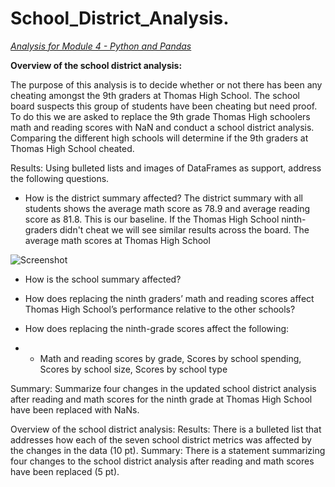 # School_District_Analysis.

*<ins> Analysis for Module 4 - Python and Pandas</ins>*


**Overview of the school district analysis:** 

The purpose of this analysis is to decide whether or not there has been any cheating amongst the 9th graders at Thomas High School. The school board suspects this group of students have been cheating but need proof. To do this we are asked to replace the 9th grade Thomas High schoolers math and reading scores with NaN and conduct a school district analysis. Comparing the different high schools will determine if the 9th graders at Thomas High School cheated. 

Results: Using bulleted lists and images of DataFrames as support, address the following questions.
* How is the district summary affected?
The district summary with all students shows the average math score as 78.9 and average reading score as 81.8. This is our baseline. If the Thomas High School ninth-graders didn't cheat we will see similar results across the board. The average math scores at Thomas High School 


![Screenshot](School_District_Analysis./Extra_files/images/THS_district.png)




* How is the school summary affected?

* How does replacing the ninth graders’ math and reading scores affect Thomas High School’s performance relative to the other schools?


* How does replacing the ninth-grade scores affect the following:

* * Math and reading scores by grade, Scores by school spending, Scores by school size, Scores by school type





Summary: Summarize four changes in the updated school district analysis after reading and math scores for the ninth grade at Thomas High School have been replaced with NaNs.






Overview of the school district analysis:
Results:
There is a bulleted list that addresses how each of the seven school district metrics was affected by the changes in the data (10 pt).
Summary:
There is a statement summarizing four changes to the school district analysis after reading and math scores have been replaced (5 pt).
